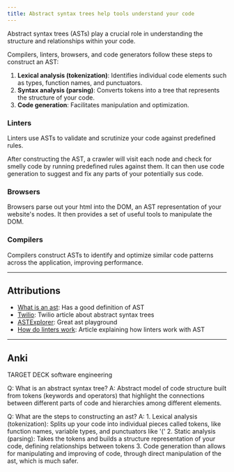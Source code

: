 ```yaml
---
title: Abstract syntax trees help tools understand your code
---
```

Abstract syntax trees (ASTs) play a crucial role in understanding the structure and relationships within your code.

Compilers, linters, browsers, and code generators follow these steps to construct an AST:
1. **Lexical analysis (tokenization)**: Identifies individual code elements such as types, function names, and punctuators.
2. **Syntax analysis (parsing)**: Converts tokens into a tree that represents the structure of your code.
3. **Code generation**: Facilitates manipulation and optimization.

### Linters
Linters use ASTs to validate and scrutinize your code against predefined rules. 

After constructing the AST, a crawler will visit each node and check for smelly code by running predefined rules against them. It can then use code generation to suggest and fix any parts of your potentially sus code.

### Browsers
Browsers parse out your html into the DOM, an AST representation of your website's nodes.  It then provides a set of useful tools to manipulate the DOM.

### Compilers
Compilers construct ASTs to identify and optimize similar code patterns across the application, improving performance.

---

## Attributions
- [What is an ast](https://blog.codacy.com/what-is-a-linter): Has a good definition of AST
- [Twilio](https://www.twilio.com/blog/abstract-syntax-trees): Twilio article about abstract syntax trees
- [ASTExplorer](https://astexplorer.net/): Great ast playground
- [How do linters work](https://rdambrosio016.github.io/rust/2020/09/18/pure-ast-based-linting-sucks.html#:~:text=Linters%20traditionally%20work%20by%20taking,JavaScript%2C%20and%20Clippy%20for%20rust.): Article explaining how linters work with AST

---

## Anki

TARGET DECK
software engineering

Q: What is an abstract syntax tree?
A: Abstract model of code structure built from tokens (keywords and operators) that highlight the connections between different parts of code and hierarchies among different elements.
<!--ID: 1701896791304-->

Q: What are the steps to constructing an ast?
A: 1. Lexical analysis (tokenization): Splits up your code into individual pieces called tokens, like function names, variable types, and punctuators like '('
2. Static analysis (parsing): Takes the tokens and builds a structure representation of your code, defining relationships between tokens
3. Code generation than allows for manipulating and improving of code, through direct manipulation of the ast, which is much safer.
<!--ID: 1702238798029-->



